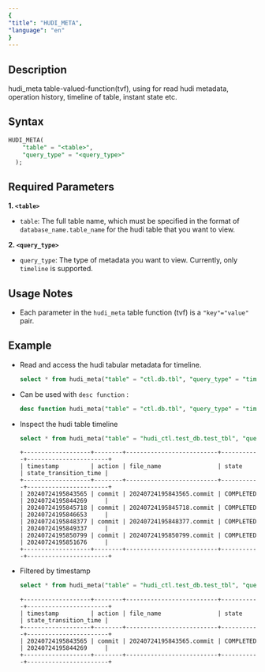 ```yaml
---
{
"title": "HUDI_META",
"language": "en"
}
---
```


<!--
Licensed to the Apache Software Foundation (ASF) under one
or more contributor license agreements.  See the NOTICE file
distributed with this work for additional information
regarding copyright ownership.  The ASF licenses this file
to you under the Apache License, Version 2.0 (the
"License"); you may not use this file except in compliance
with the License.  You may obtain a copy of the License at

  http://www.apache.org/licenses/LICENSE-2.0

Unless required by applicable law or agreed to in writing,
software distributed under the License is distributed on an
"AS IS" BASIS, WITHOUT WARRANTIES OR CONDITIONS OF ANY
KIND, either express or implied.  See the License for the
specific language governing permissions and limitations
under the License.
-->


## Description

hudi_meta table-valued-function(tvf), using for read hudi metadata, operation history, timeline of table, instant state etc.

## Syntax

```sql
HUDI_META(
    "table" = "<table>", 
    "query_type" = "<query_type>"
  );
```

## Required Parameters
**1. `<table>`**
- `table`: The full table name, which must be specified in the format of `database_name.table_name` for the hudi table that you want to view.

**2. `<query_type>`**
- `query_type`: The type of metadata you want to view. Currently, only `timeline` is supported.

## Usage Notes
- Each parameter in the `hudi_meta` table function (tvf) is a `"key"="value"` pair.


## Example

- Read and access the hudi tabular metadata for timeline.

    ```sql
    select * from hudi_meta("table" = "ctl.db.tbl", "query_type" = "timeline");
    ```

- Can be used with `desc function` :
    
    ```sql
    desc function hudi_meta("table" = "ctl.db.tbl", "query_type" = "timeline");
    ```

- Inspect the hudi table timeline
    
    ```sql
    select * from hudi_meta("table" = "hudi_ctl.test_db.test_tbl", "query_type" = "timeline");
    ```
    ```text
    +-------------------+--------+--------------------------+-----------+-----------------------+
    | timestamp         | action | file_name                | state     | state_transition_time |
    +-------------------+--------+--------------------------+-----------+-----------------------+
    | 20240724195843565 | commit | 20240724195843565.commit | COMPLETED | 20240724195844269     |
    | 20240724195845718 | commit | 20240724195845718.commit | COMPLETED | 20240724195846653     |
    | 20240724195848377 | commit | 20240724195848377.commit | COMPLETED | 20240724195849337     |
    | 20240724195850799 | commit | 20240724195850799.commit | COMPLETED | 20240724195851676     |
    +-------------------+--------+--------------------------+-----------+-----------------------+
    ```

- Filtered by timestamp

    ```sql
    select * from hudi_meta("table" = "hudi_ctl.test_db.test_tbl", "query_type" = "timeline") where timestamp = 20240724195843565;
    ```
    ```text
    +-------------------+--------+--------------------------+-----------+-----------------------+
    | timestamp         | action | file_name                | state     | state_transition_time |
    +-------------------+--------+--------------------------+-----------+-----------------------+
    | 20240724195843565 | commit | 20240724195843565.commit | COMPLETED | 20240724195844269     |
    +-------------------+--------+--------------------------+-----------+-----------------------+
    ```
